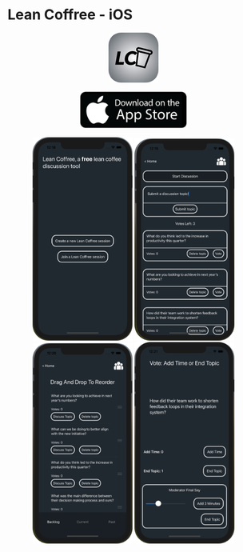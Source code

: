# Lean Coffree - iOS
<p align="center">
  <a href="https://apps.apple.com/us/app/lean-coffee/id1548300032"><img src="screenshots/00.png" height="100"/></a> 
</p>

<p align="center">
  <a href="https://apps.apple.com/us/app/lean-coffee/id1548300032"><img src="downloadButton.png" height="75"/></a> 
</p>

<p align="center">
  <img src="screenshots/01.png" width="200"/> <img src="screenshots/02.png" width="200"/> <img src="screenshots/03.png" width="200"/> <img src="screenshots/04.png" width="200"/>
</p>
